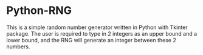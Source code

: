 # Python-RNG
This is a simple random number generator written in Python with Tkinter package. The user is required to type in 2 integers as an upper bound and a lower bound, and the RNG will generate an integer between these 2 numbers.
